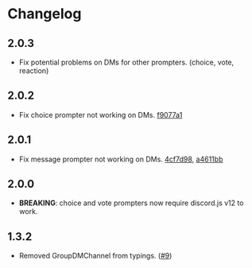 # Changelog

## 2.0.3

- Fix potential problems on DMs for other prompters. (choice, vote, reaction)

## 2.0.2

- Fix choice prompter not working on DMs. [f9077a1](https://github.com/joaquimnet/discordjs-prompter/commit/f9077a1b6646de4cfbd89dd2e6bcb49a9c7e2fdf)

## 2.0.1

- Fix message prompter not working on DMs. [4cf7d98](https://github.com/joaquimnet/discordjs-prompter/commit/4cf7d98a8a5e65ae5cebc516a0c581901332d40d), [a4611bb](https://github.com/joaquimnet/discordjs-prompter/commit/a4611bbfcdad6a5b12ded1af9cea917849c171ce)

## 2.0.0

- **BREAKING**: choice and vote prompters now require discord.js v12 to work.

## 1.3.2

- Removed GroupDMChannel from typings. ([#9](https://github.com/joaquimnet/discordjs-prompter/pull/9))
